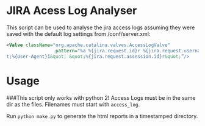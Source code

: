# JIRA Acess Log Analyser
This script can be used to analyse the jira access logs assuming they
were saved with the default log settings from <install>/conf/server.xml:
```xml
<Valve className="org.apache.catalina.valves.AccessLogValve"
                  pattern="%a %{jira.request.id}r %{jira.request.username}r %t &quot;%m %U%q %H&quot; %s %b %D &quot;%{Referer}i&quot; &quo
t;%{User-Agent}i&quot; &quot;%{jira.request.assession.id}r&quot;”/>
```
# Usage
###This script only works with python 2!
Access Logs must be in the same dir as the files. Filenames must start with `access_log`.

Run `python make.py` to generate the html reports in a timestamped directory.